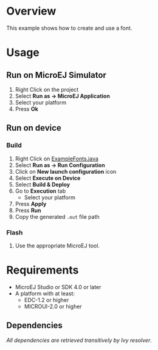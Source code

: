 # Overview
This example shows how to create and use a font.

# Usage
## Run on MicroEJ Simulator
1. Right Click on the project
1. Select **Run as -> MicroEJ Application**
1. Select your platform 
1. Press **Ok**


## Run on device
### Build
1. Right Click on [ExampleFonts.java](ej.examples.foundation.microui.font/src/main/java/ej/examples/foundation/microui/font/ExampleFonts.java)
1. Select **Run as -> Run Configuration** 
1. Click on **New launch configuration** icon
1. Select **Execute on Device**
1. Select **Build & Deploy**
1. Go to **Execution** tab
	* Select your platform 
1. Press **Apply**
1. Press **Run**
1. Copy the generated `.out` file path


### Flash
1. Use the appropriate MicroEJ tool.

# Requirements
* MicroEJ Studio or SDK 4.0 or later
* A platform with at least:
	* EDC-1.2 or higher
	* MICROUI-2.0 or higher

## Dependencies
_All dependencies are retrieved transitively by Ivy resolver_.
